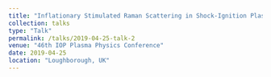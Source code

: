 ```yaml
---
title: "Inflationary Stimulated Raman Scattering in Shock-Ignition Plasmas"
collection: talks
type: "Talk"
permalink: /talks/2019-04-25-talk-2
venue: "46th IOP Plasma Physics Conference"
date: 2019-04-25
location: "Loughborough, UK"
---
```

